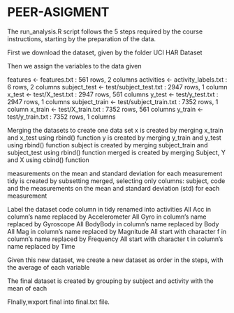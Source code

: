 # PEER-ASIGMENT

The run_analysis.R script follows the 5 steps required by the course instructions, starting by the preparation of the data. 

First we download the dataset, given by the folder UCI HAR Dataset

Then we assign the variables to the data given

features <- features.txt : 561 rows, 2 columns 
activities <- activity_labels.txt : 6 rows, 2 columns 
subject_test <- test/subject_test.txt : 2947 rows, 1 column 
x_test <- test/X_test.txt : 2947 rows, 561 columns 
y_test <- test/y_test.txt : 2947 rows, 1 columns 
subject_train <- test/subject_train.txt : 7352 rows, 1 column 
x_train <- test/X_train.txt : 7352 rows, 561 columns 
y_train <- test/y_train.txt : 7352 rows, 1 columns 

Merging the datasets to create one data set
x is created by merging x_train and x_test using rbind() function
y is created by merging y_train and y_test using rbind() function
subject is created by merging subject_train and subject_test using rbind() function
merged is created by merging Subject, Y and X using cbind() function

measurements on the mean and standard deviation for each measurement
tidy is created by subsetting merged, selecting only columns: subject, code and the measurements on the mean and standard deviation (std) for each measurement

Label the dataset
code column in tidy renamed into activities
All Acc in column’s name replaced by Accelerometer
All Gyro in column’s name replaced by Gyroscope
All BodyBody in column’s name replaced by Body
All Mag in column’s name replaced by Magnitude
All start with character f in column’s name replaced by Frequency
All start with character t in column’s name replaced by Time

Given this new dataset, we create a new dataset as order in the steps, with the average of each variable

The final dataset is created by grouping by subject and activity with the mean of each

FInally,wxport final into final.txt file.
